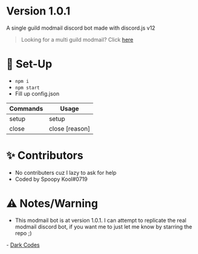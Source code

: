 # Version 1.0.1
A single guild modmail discord bot made with discord.js v12

> Looking for a multi guild modmail? Click [here](https://github.com/Koolwiza/Multi-Guild-Modmail)

# 📝 Set-Up
- ```npm i```
- ```npm start```
- Fill up config.json

Commands | Usage
------------ | -------------
setup | setup
close | close [reason]


# ✨ Contributors
- No contributers cuz I lazy to ask for help
- Coded by Spoopy Kool#0719

# ⚠️ Notes/Warning
- This modmail bot is at version 1.0.1. I can attempt to replicate the real modmail discord bot, if you want me to just let me know by starring the repo ;)

\- [Dark Codes](https://discord.gg/eXqazAu)
